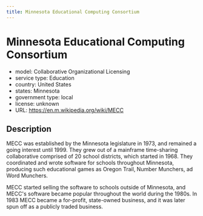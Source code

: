 ```yaml
---
title: Minnesota Educational Computing Consortium
---
```


# Minnesota Educational Computing Consortium

- model: Collaborative Organizational Licensing
- service type: Education
- country: United States
- states: Minnesota
- government type: local
- license: unknown
- URL: https://en.m.wikipedia.org/wiki/MECC

## Description

MECC was established by the Minnesota legislature in 1973, and remained a going interest until 1999. They grew out of a mainframe time-sharing collaborative comprised of 20 school districts, which started in 1968. They coordinated and wrote software for schools throughout Minnesota, producing such educational games as Oregon Trail, Number Munchers, ad Word Munchers.

MECC started selling the software to schools outside of Minnesota, and MECC's software became popular throughout the world during the 1980s. In 1983 MECC became a for-profit, state-owned business, and it was later spun off as a publicly traded business.
